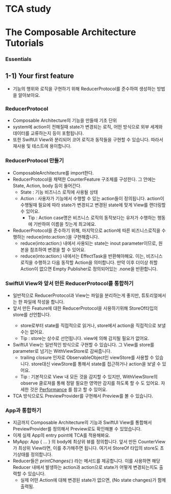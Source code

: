 # TCA study
# The Composable Architecture Tutorials

### Essentials

## 1-1) Your first feature

- 기능의 행위와 로직을 구현하기 위해 ReducerProtocol를 준수하여 생성하는 방법을 알아보아요.

### ReducerProtocol

- Composable Architecture의 기능을 만들때 기초 단위
- system에 action이 전해질때 state가 변경되는 로직, 어떤 방식으로 외부 세계와 데이터를 교류하는지 등이 포함됩니다.
- 또한 SwiftUI View와 분리되어 코어 로직과 동작들을 구현할 수 있습니다. 따라서 재사용 및 테스트에 용이합니다.

### ReducerProtocol 만들기

- ComposableArchitecture를 import한다.
- ReducerProtocol을 채택한 CounterFeature 구조체를 구성한다. 그 안에는 State, Action, body 등이 들어간다.
  - State : 기능 비즈니스 로직에 사용될 상태
  - Action : 사용자가 기능에서 수행할 수 있는 action들이 정의됩니다. action이 수행될때 필요에 따라 state가 변경되고 변경된 state에 맞게 View를 랜더링할 수 있어요.
    - Tip : Action case명은 비즈니스 로직의 동작보다는 유저가 수행하는 행동에 기반하여 이름을 짓는게 최고에요.
- ReducerProtocol을 준수하기 위해, 마지막으로 action에 따른 비즈니스로직을 수행하는 reduce(into:action:)을 구현해줍니다.
  - reduce(into:action:) 내에서 사용되는 state는 inout parameter이므로, 원본을 참조하여 변경을 할 수 있어요.
  - reduce(into:action:) 내에서는 EffectTask<Action>을 반환해야해요. 이는, 비즈니스로직을 수행하고 다음 동작할 Action을 의미합니다. 만약 이후 더이상 취할 Action이 없으면 Empty Publisher로 정의되어있는 .none을 반환합니다.

### SwiftUI View와 앞서 만든 ReducerProtocol를 통합하기

- 일반적으로 ReducerProtocol과 View는 파일을 분리하는게 좋지만, 튜토리얼에서는 한 파일에 작성을 합니다.
- 앞서 만든 Feature에 대한 ReducerProtocol을 사용하기위해 StoreOf<CounterFeature>타입의 store를 선언합니다.
  - store로부터 state를 직접적으로 읽거나, store에서 action을 직접적으로 보낼 수는 없어요.
  - Tip : store는 상수로 선언됩니다. view에 의해 감지될 필요가 없어요.
- SwiftUI View는 일반적인 방식으로 구현할 수 있습니다. 그 View를 store를 parameter로 넘기는 WithViewStore로 감싸줍니다.
  - trailing closure 인자로 ObservableObject인 viewStore를 사용할 수 있습니다. store대신 viewStore를 통해서 state를 접근하거나 action을 보낼 수 있어요.
  - Tip : 기본적으로 View 내 모든 것을 감지할 수 있지만, WithViewStore의 observe 클로져를 통해 정말 필요한 영역만 감지를 하도록 할 수 도 있어요. 자세한 것은 [Performance](https://pointfreeco.github.io/swift-composable-architecture/main/documentation/composablearchitecture/performance/) 를 참고 할 수 있어요.
- TCA 방식으로도 PreviewProvider를 구현해서 Preview를 볼 수 있습니다.

### App과 통합하기

- 지금까지 Composable Architecture의 기능과 SwiftUI View를 통합해서 PreviewProvider를 정의해서 Preview로도 확인해볼 수 있었습니다.
- 이제 실제 App의 entry point에 TCA를 적용해봐요.
- MyApp: App { ... } 의 body에 최상위 뷰를 정의합니다. 앞서 만든 CounterView가 최상위 View라면, 이를 추가해주면 됩니다. 여기서 StoreOf<CounterFeature> 타입의 store도 초기상태를 정의합니다.
- Reducer들은 _printChanges(_:) 라는 메서드를 제공합니다. 이를 사용하면 해당 Reducer 내에서 발생하는 action과 action으로 state가 어떻게 변경되는지도 출력할 수 있습니다. 
  - 실제 어떤 Action에 대해 변경된 state가 없으면, (No state changes)가 함께 출력됨.
